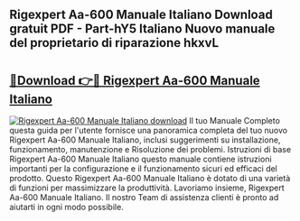 ## Rigexpert Aa-600 Manuale Italiano Download gratuit PDF - Part-hY5 Italiano Nuovo manuale del proprietario di riparazione hkxvL

# <h2><a href="http://dfgzo1e.blite.top/?on=Rigexpert+Aa-600+Manuale+Italiano">🔗Download 👉🔴 Rigexpert Aa-600 Manuale Italiano</a></h2>

[![Rigexpert Aa-600 Manuale Italiano download](https://i.imgur.com/lujVjoI.png)](http://dfgzo1e.blite.top/?on=Rigexpert+Aa-600+Manuale+Italiano)
Il tuo Manuale Completo questa guida per l'utente fornisce una panoramica completa del tuo nuovo Rigexpert Aa-600 Manuale Italiano, inclusi suggerimenti su installazione, funzionamento, manutenzione e Risoluzione dei problemi. Istruzioni di base Rigexpert Aa-600 Manuale Italiano questo manuale contiene istruzioni importanti per la configurazione e il funzionamento sicuri ed efficaci del prodotto. Questo Rigexpert Aa-600 Manuale Italiano è dotato di una varietà di funzioni per massimizzare la produttività. Lavoriamo insieme, Rigexpert Aa-600 Manuale Italiano. Il nostro Team di assistenza clienti è pronto ad aiutarti in ogni modo possibile.
